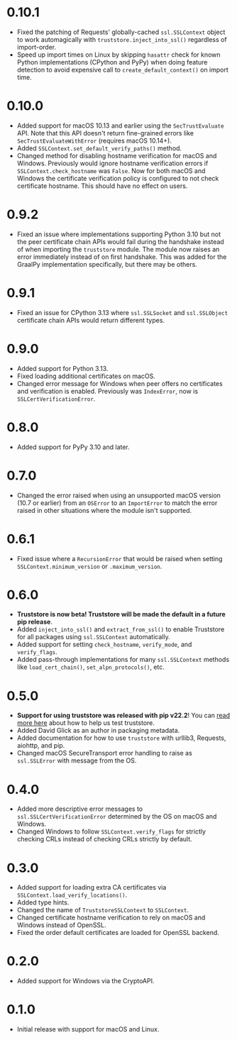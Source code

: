 # 0.10.1

* Fixed the patching of Requests' globally-cached `ssl.SSLContext`
  object to work automagically with ``truststore.inject_into_ssl()``
  regardless of import-order.
* Speed up import times on Linux by skipping `hasattr` check for known Python
  implementations (CPython and PyPy) when doing feature detection to avoid
  expensive call to `create_default_context()` on import time.

# 0.10.0

* Added support for macOS 10.13 and earlier using the `SecTrustEvaluate` API. Note that
  this API doesn't return fine-grained errors like `SecTrustEvaluateWithError` (requires macOS 10.14+).
* Added `SSLContext.set_default_verify_paths()` method.
* Changed method for disabling hostname verification for macOS and Windows.
  Previously would ignore hostname verification errors if `SSLContext.check_hostname` was `False`.
  Now for both macOS and Windows the certificate verification policy is configured
  to not check certificate hostname. This should have no effect on users.

# 0.9.2

* Fixed an issue where implementations supporting Python 3.10 but not the peer certificate chain APIs
  would fail during the handshake instead of when importing the `truststore` module. The module
  now raises an error immediately instead of on first handshake. This was added for the GraalPy
  implementation specifically, but there may be others.

# 0.9.1

* Fixed an issue for CPython 3.13 where `ssl.SSLSocket` and `ssl.SSLObject` certificate
  chain APIs would return different types.

# 0.9.0

* Added support for Python 3.13.
* Fixed loading additional certificates on macOS.
* Changed error message for Windows when peer offers no certificates
  and verification is enabled. Previously was `IndexError`, now is `SSLCertVerificationError`.

# 0.8.0

* Added support for PyPy 3.10 and later.

# 0.7.0

* Changed the error raised when using an unsupported macOS version (10.7 or earlier) from an `OSError` to an `ImportError`
  to match the error raised in other situations where the module isn't supported.

# 0.6.1

* Fixed issue where a `RecursionError` that would be raised when setting `SSLContext.minimum_version` or `.maximum_version`.

# 0.6.0

* **Truststore is now beta! Truststore will be made the default in a future pip release**.
* Added `inject_into_ssl()` and `extract_from_ssl()` to enable Truststore for all
  packages using `ssl.SSLContext` automatically.
* Added support for setting `check_hostname`, `verify_mode`, and `verify_flags`.
* Added pass-through implementations for many `ssl.SSLContext` methods like
  `load_cert_chain()`, `set_alpn_protocols()`, etc. 

# 0.5.0

* **Support for using truststore was released with pip v22.2**!
  You can [read more here](https://sethmlarson.dev/blog/help-test-system-trust-stores-in-python) about how to help us test truststore.
* Added David Glick as an author in packaging metadata.
* Added documentation for how to use `truststore` with urllib3, Requests, aiohttp, and pip.
* Changed macOS SecureTransport error handling to raise as `ssl.SSLError` with
  message from the OS.

# 0.4.0

* Added more descriptive error messages to `ssl.SSLCertVerificationError` determined by the OS on macOS and Windows.
* Changed Windows to follow `SSLContext.verify_flags` for strictly checking CRLs instead of checking CRLs strictly by default.

# 0.3.0

* Added support for loading extra CA certificates via `SSLContext.load_verify_locations()`.
* Added type hints.
* Changed the name of `TruststoreSSLContext` to `SSLContext`.
* Changed certificate hostname verification to rely on macOS and Windows instead of OpenSSL.
* Fixed the order default certificates are loaded for OpenSSL backend.

# 0.2.0

* Added support for Windows via the CryptoAPI.

# 0.1.0

* Initial release with support for macOS and Linux.

